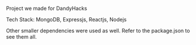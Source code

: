 Project we made for DandyHacks

Tech Stack:
MongoDB,
Expressjs,
Reactjs,
Nodejs

Other smaller dependencies were used as well. Refer to the package.json to see them all.
